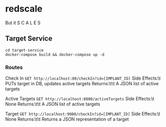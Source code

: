 # redscale
But it    S C A L E S


## Target Service
```
cd target-service
docker-compose build && docker-compose up -d
```

### Routes
Check In
`GET http://localhost:80/checkIn?id=[IMPLANT_ID]`
Side Effects:\t PUTs target in DB, updates active targets
Returns:\t\t A JSON list of active targets

Active Targets
`GET http://localhost:8000/activeTargets`
Side Effects:\t None
Returns:\t\t A JSON list of active targets

Target
`GET http://localhost:9000/checkIn?id=[IMPLANT_ID]`
Side Effects:\t None
Returns:\t\t Returns a JSON representation of a target